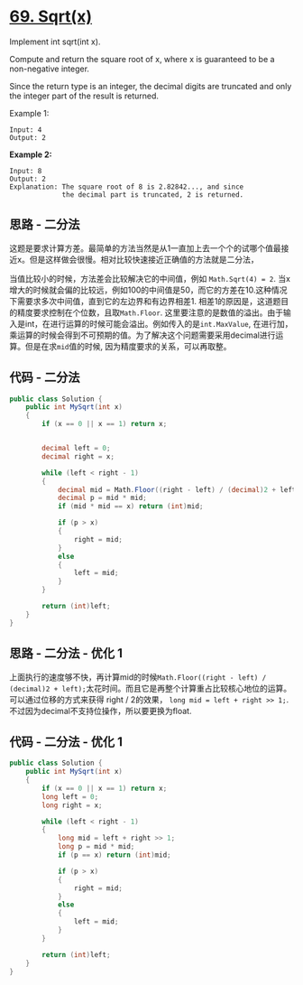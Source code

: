 # [69. Sqrt(x)](https://leetcode.com/problems/sqrtx/)

Implement int sqrt(int x).

Compute and return the square root of x, where x is guaranteed to be a non-negative integer.

Since the return type is an integer, the decimal digits are truncated and only the integer part of the result is returned.

Example 1:

```text
Input: 4
Output: 2
```

**Example 2:**

```text
Input: 8
Output: 2
Explanation: The square root of 8 is 2.82842..., and since
             the decimal part is truncated, 2 is returned.
```

## 思路 - 二分法

这题是要求计算方差。最简单的方法当然是从1一直加上去一个个的试哪个值最接近x。但是这样做会很慢。相对比较快速接近正确值的方法就是二分法，

当值比较小的时候，方法差会比较解决它的中间值，例如 `Math.Sqrt(4) = 2`. 当x增大的时候就会偏的比较远，例如100的中间值是50，而它的方差在10.这种情况下需要求多次中间值，直到它的左边界和有边界相差1. 相差1的原因是，这道题目的精度要求控制在个位数，且取`Math.Floor`. 这里要注意的是数值的溢出。由于输入是int，在进行运算的时候可能会溢出。例如传入的是`int.MaxValue`, 在进行加，乘运算的时候会得到不可预期的值。为了解决这个问题需要采用decimal进行运算。但是在求`mid`值的时候, 因为精度要求的关系，可以再取整。

## 代码 - 二分法

```csharp
public class Solution {
    public int MySqrt(int x)
    {
        if (x == 0 || x == 1) return x;


        decimal left = 0;
        decimal right = x;

        while (left < right - 1)
        {
            decimal mid = Math.Floor((right - left) / (decimal)2 + left);
            decimal p = mid * mid;
            if (mid * mid == x) return (int)mid;

            if (p > x)
            {
                right = mid;
            }
            else
            {
                left = mid;
            }
        }

        return (int)left;
    }
}
```

## 思路 - 二分法 - 优化 1

上面执行的速度够不快，再计算mid的时候`Math.Floor((right - left) / (decimal)2 + left);`太花时间。而且它是再整个计算重占比较核心地位的运算。可以通过位移的方式来获得 right / 2的效果， `long mid = left + right >> 1;`. 不过因为decimal不支持位操作，所以要更换为float.

## 代码 - 二分法 - 优化 1

```csharp
public class Solution {
    public int MySqrt(int x)
    {
        if (x == 0 || x == 1) return x;
        long left = 0;
        long right = x;

        while (left < right - 1)
        {
            long mid = left + right >> 1;
            long p = mid * mid;
            if (p == x) return (int)mid;

            if (p > x)
            {
                right = mid;
            }
            else
            {
                left = mid;
            }
        }

        return (int)left;
    }
}
```

